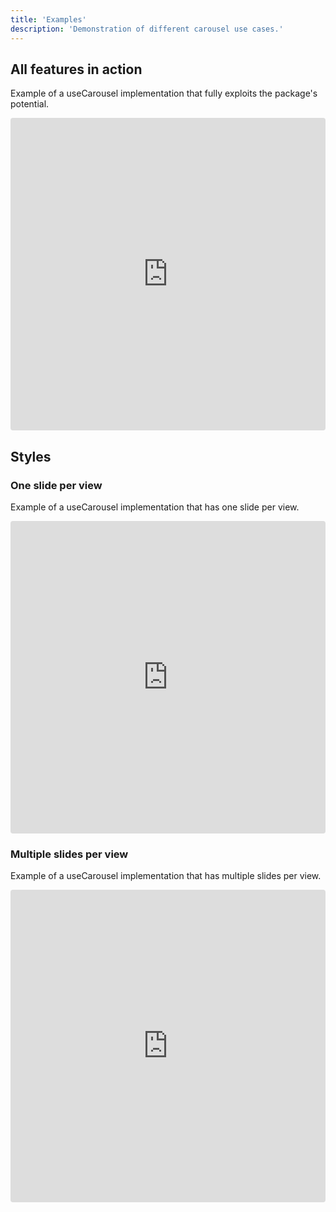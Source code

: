 ```yaml
---
title: 'Examples'
description: 'Demonstration of different carousel use cases.'
---
```


## All features in action

Example of a useCarousel implementation that fully exploits the package's potential.

<iframe src="https://codesandbox.io/embed/styles-one-slide-per-view-bw4xst?fontsize=14&hidenavigation=1&theme=dark"
     style="width:100%; height:500px; border:0; border-radius: 4px; overflow:hidden;"
     title="styles-one-slide-per-view"
     allow="accelerometer; ambient-light-sensor; camera; encrypted-media; geolocation; gyroscope; hid; microphone; midi; payment; usb; vr; xr-spatial-tracking"
     sandbox="allow-forms allow-modals allow-popups allow-presentation allow-same-origin allow-scripts"
   ></iframe>

## Styles

### One slide per view

Example of a useCarousel implementation that has one slide per view.

<iframe src="https://codesandbox.io/embed/styles-one-slide-bw4xst?fontsize=14&hidenavigation=1&theme=dark"
     style="width:100%; height:500px; border:0; border-radius: 4px; overflow:hidden;"
     title="styles-one-slide"
     allow="accelerometer; ambient-light-sensor; camera; encrypted-media; geolocation; gyroscope; hid; microphone; midi; payment; usb; vr; xr-spatial-tracking"
     sandbox="allow-forms allow-modals allow-popups allow-presentation allow-same-origin allow-scripts"
   ></iframe>

### Multiple slides per view

Example of a useCarousel implementation that has multiple slides per view.

<iframe src="https://codesandbox.io/embed/tender-albattani-qn2rbp?fontsize=14&hidenavigation=1&theme=dark"
     style="width:100%; height:500px; border:0; border-radius: 4px; overflow:hidden;"
     title="styles-multiple-slides-per-view"
     allow="accelerometer; ambient-light-sensor; camera; encrypted-media; geolocation; gyroscope; hid; microphone; midi; payment; usb; vr; xr-spatial-tracking"
     sandbox="allow-forms allow-modals allow-popups allow-presentation allow-same-origin allow-scripts"
   ></iframe>
